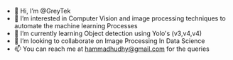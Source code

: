 - 👋 Hi, I’m @GreyTek
- 👀 I’m interested in Computer Vision and image processing techniques to automate the machine learning Processes
- 🌱 I’m currently learning Object detection using Yolo's (v3,v4,v4)
- 💞️ I’m looking to collaborate on Image Processing In Data Science
- 📫 You can reach me at hammadhudhy@gmail.com for the queries 

<!---
GreyTek/GreyTek is a ✨ special ✨ repository because its `README.md` (this file) appears on your GitHub profile.
You can click the Preview link to take a look at your changes.
--->

